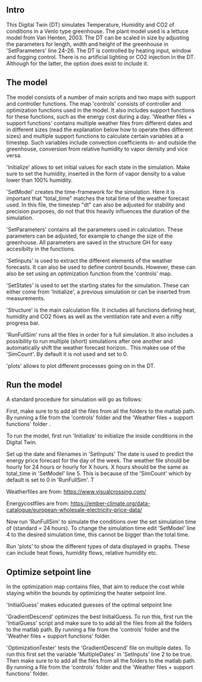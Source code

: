 ## Intro
This Digital Twin (DT) simulates Temperature, Humidity and CO2 of conditions in a Venlo type greenhouse. 
The plant model used is a lettuce model from Van Henten, 2003. The DT can be scaled in size by adjusting the parameters
for length, width and height of the greenhouse in 'SetParameters' line 24-26. The DT is controlled by heating input, window and fogging control. 
There is no artificial lighting or CO2 injection in the DT. Although for the latter, the option does exist to include it.

## The model
The model consists of a number of main scripts and two maps with support and controller functions.
The map 'controls' consists of controller and optimization functions used in the model. It also includes support functions for these functions, such as the energy cost during a day.
'Weather files + support functions' contains multiple weather files from different dates and in different sizes (read the explanation below how to operate thes different sizes) and multiple support functions to calculate certain variables at a timestep. Such variables include convection coefficients in- and outside the greenhouse, conversion from relative humidity to vapor density and vice versa.

'Initialize' allows to set initial values for each state in the simulation. Make sure to set the humidity, inserted in the form of vapor density to a value lower than 100% humidity.

'SetModel' creates the time-framework for the simulation. Here it is important that "total_time" matches the total time of the weather forecast used. In this file, the timestep "dt" can also be adjusted for stability and precision purposes, do not that this heavily influences the duration of the simulation.

'SetParameters' contains all the parameters used in calculation. These parameters can be adjusted, for example to change the size of the greenhouse. All parameters are saved in the structure GH for easy accesibilty in the functions.

'SetInputs' is used to extract the different elements of the weather forecasts. It can also be used to define control bounds. However, these can also be set using an optimization function from the 'controls' map.

'SetStates' is used to set the starting states for the simulation. These can either come from 'Initialize', a previous simulation or can be inserted from measurements.

'Structure' is the main calculation file. It includes all functions defining heat, humidity and CO2 flows as well as the ventilation rate and even a nifty progress bar.

'RunFullSim' runs all the files in order for a full simulation. It also includes a possibility to run multiple (short) simulations after
one another and automatically shift the weather forecast horizon.. This makes use of the 'SimCount'. By default it is not used and set to 0. 

'plots' allows to plot different processes going on in the DT.


## Run the model
A standard procedure for simulation will go as follows:

First, make sure to to add all the files from all the folders to the matlab path. By running a file from the 'controls' folder and the 'Weather files + support functions' folder . 

To run the model, first run 'Initialize' to initialize the inside conditions in the Digital Twin. 

Set up the date and filenames in 'SetInputs' The date is used to predict the energy price forecast for the day of the week. 
The weather file should be hourly for 24 hours or hourly for X hours. X hours should be the same as total_time in 'SetModel' line 5. 
This is because of the 'SimCount' which by default is set to 0 in 'RunFullSim'. T

Weatherfiles are from: https://www.visualcrossing.com/

Energycostfiles are from: https://ember-climate.org/data-catalogue/european-wholesale-electricity-price-data/

Now run 'RunFullSim' to simulate the conditions over the set simulation time of (standard = 24 hours).
To change the simulation time edit 'SetModel' line 4 to the desired simulation time, this cannot be bigger than the total time.

Run 'plots' to show the different types of data displayed in graphs. These can include heat flows, humidity flows, relative humidity etc.

## Optimize setpoint line
In the optimization map contains files, that aim to reduce the cost while staying whitin the bounds by optimizing the heater setpoint line. 

'InitialGuess' makes educated guesses of the optimal setpoint line

'GradientDescend' optimizes the best InitialGuess.
To run this, first run the 'IntialGuess' script and
make sure to to add all the files from all the folders to the matlab path. By running a file from the 'controls' folder and the 'Weather files + support functions' folder.

'OptimizationTester' tests the 'GradientDescend' file on multiple dates.
To run this first set the variable 'MultipleDates' in 'SetInputs' line 2 to be true. Then make sure to to add all the files from all the folders to the matlab path. By running a file from the 'controls' folder and the 'Weather files + support functions' folder.